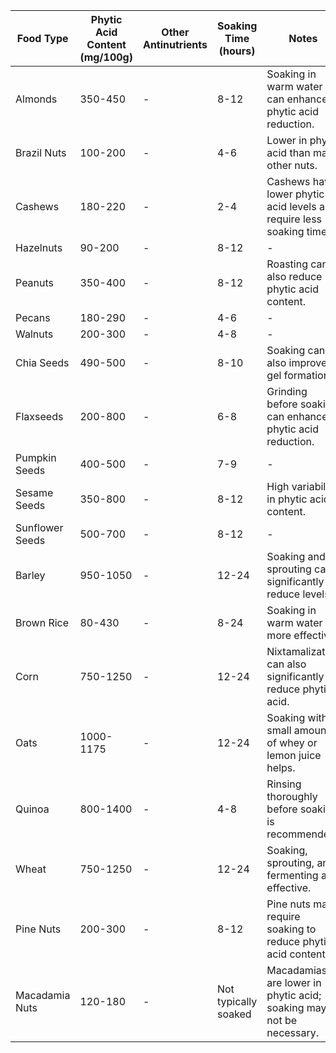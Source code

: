 | Food Type       | Phytic Acid Content (mg/100g) | Other Antinutrients | Soaking Time (hours) | Notes                                                                |
| --------------- | ----------------------------- | ------------------- | -------------------- | -------------------------------------------------------------------- |
| Almonds         | 350-450                       | -                   | 8-12                 | Soaking in warm water can enhance phytic acid reduction.             |
| Brazil Nuts     | 100-200                       | -                   | 4-6                  | Lower in phytic acid than many other nuts.                           |
| Cashews         | 180-220                       | -                   | 2-4                  | Cashews have lower phytic acid levels and require less soaking time. |
| Hazelnuts       | 90-200                        | -                   | 8-12                 | -                                                                    |
| Peanuts         | 350-400                       | -                   | 8-12                 | Roasting can also reduce phytic acid content.                        |
| Pecans          | 180-290                       | -                   | 4-6                  | -                                                                    |
| Walnuts         | 200-300                       | -                   | 4-8                  | -                                                                    |
| Chia Seeds      | 490-500                       | -                   | 8-10                 | Soaking can also improve gel formation.                              |
| Flaxseeds       | 200-800                       | -                   | 6-8                  | Grinding before soaking can enhance phytic acid reduction.           |
| Pumpkin Seeds   | 400-500                       | -                   | 7-9                  | -                                                                    |
| Sesame Seeds    | 350-800                       | -                   | 8-12                 | High variability in phytic acid content.                             |
| Sunflower Seeds | 500-700                       | -                   | 8-12                 | -                                                                    |
| Barley          | 950-1050                      | -                   | 12-24                | Soaking and sprouting can significantly reduce levels.               |
| Brown Rice      | 80-430                        | -                   | 8-24                 | Soaking in warm water is more effective.                             |
| Corn            | 750-1250                      | -                   | 12-24                | Nixtamalization can also significantly reduce phytic acid.           |
| Oats            | 1000-1175                     | -                   | 12-24                | Soaking with a small amount of whey or lemon juice helps.            |
| Quinoa          | 800-1400                      | -                   | 4-8                  | Rinsing thoroughly before soaking is recommended.                    |
| Wheat           | 750-1250                      | -                   | 12-24                | Soaking, sprouting, and fermenting are effective.                    |
| Pine Nuts       | 200-300                       | -                   | 8-12                 | Pine nuts may require soaking to reduce phytic acid content.         |
| Macadamia Nuts  | 120-180                       | -                   | Not typically soaked | Macadamias are lower in phytic acid; soaking may not be necessary.   |
